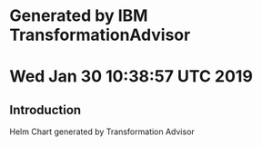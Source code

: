 # Generated by IBM TransformationAdvisor
# Wed Jan 30 10:38:57 UTC 2019
## Introduction

Helm Chart generated by Transformation Advisor
